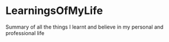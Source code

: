# LearningsOfMyLife
Summary of all the things I learnt and believe in my personal and professional life
